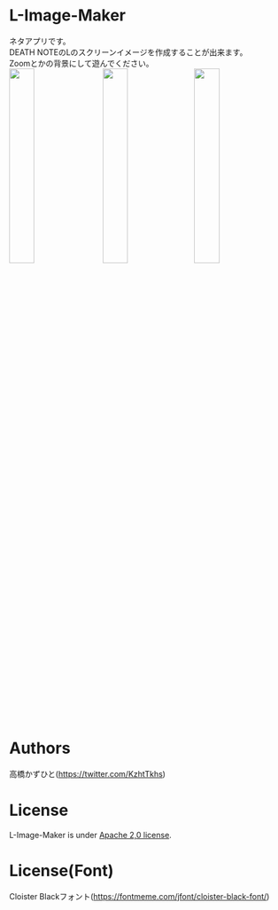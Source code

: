 # L-Image-Maker
ネタアプリです。<br>
DEATH NOTEのLのスクリーンイメージを作成することが出来ます。<br>
Zoomとかの背景にして遊んでください。<br>
<img src="https://user-images.githubusercontent.com/37477845/121928043-b87f8080-cd7a-11eb-8ce5-046e4fb67600.gif" width="30%">　
<img src="https://user-images.githubusercontent.com/37477845/121926689-2dea5180-cd79-11eb-97f4-e407d01ce0c5.png" width="30%">　<img src="https://user-images.githubusercontent.com/37477845/121926728-3a6eaa00-cd79-11eb-80af-12d8ae298e8a.png" width="30%"><br>



# Authors
高橋かずひと(https://twitter.com/KzhtTkhs)

# License 
L-Image-Maker is under [Apache 2,0 license](LICENSE).

# License(Font)
Cloister Blackフォント(https://fontmeme.com/jfont/cloister-black-font/)
